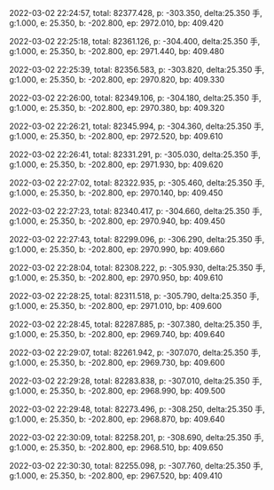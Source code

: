 2022-03-02 22:24:57, total: 82377.428, p: -303.350, delta:25.350 手, g:1.000, e: 25.350, b: -202.800, ep: 2972.010, bp: 409.420

2022-03-02 22:25:18, total: 82361.126, p: -304.400, delta:25.350 手, g:1.000, e: 25.350, b: -202.800, ep: 2971.440, bp: 409.480

2022-03-02 22:25:39, total: 82356.583, p: -303.820, delta:25.350 手, g:1.000, e: 25.350, b: -202.800, ep: 2970.820, bp: 409.330

2022-03-02 22:26:00, total: 82349.106, p: -304.180, delta:25.350 手, g:1.000, e: 25.350, b: -202.800, ep: 2970.380, bp: 409.320

2022-03-02 22:26:21, total: 82345.994, p: -304.360, delta:25.350 手, g:1.000, e: 25.350, b: -202.800, ep: 2972.520, bp: 409.610

2022-03-02 22:26:41, total: 82331.291, p: -305.030, delta:25.350 手, g:1.000, e: 25.350, b: -202.800, ep: 2971.930, bp: 409.620

2022-03-02 22:27:02, total: 82322.935, p: -305.460, delta:25.350 手, g:1.000, e: 25.350, b: -202.800, ep: 2970.140, bp: 409.450

2022-03-02 22:27:23, total: 82340.417, p: -304.660, delta:25.350 手, g:1.000, e: 25.350, b: -202.800, ep: 2970.940, bp: 409.450

2022-03-02 22:27:43, total: 82299.096, p: -306.290, delta:25.350 手, g:1.000, e: 25.350, b: -202.800, ep: 2970.990, bp: 409.660

2022-03-02 22:28:04, total: 82308.222, p: -305.930, delta:25.350 手, g:1.000, e: 25.350, b: -202.800, ep: 2970.950, bp: 409.610

2022-03-02 22:28:25, total: 82311.518, p: -305.790, delta:25.350 手, g:1.000, e: 25.350, b: -202.800, ep: 2971.010, bp: 409.600

2022-03-02 22:28:45, total: 82287.885, p: -307.380, delta:25.350 手, g:1.000, e: 25.350, b: -202.800, ep: 2969.740, bp: 409.640

2022-03-02 22:29:07, total: 82261.942, p: -307.070, delta:25.350 手, g:1.000, e: 25.350, b: -202.800, ep: 2969.730, bp: 409.600

2022-03-02 22:29:28, total: 82283.838, p: -307.010, delta:25.350 手, g:1.000, e: 25.350, b: -202.800, ep: 2968.990, bp: 409.500

2022-03-02 22:29:48, total: 82273.496, p: -308.250, delta:25.350 手, g:1.000, e: 25.350, b: -202.800, ep: 2968.870, bp: 409.640

2022-03-02 22:30:09, total: 82258.201, p: -308.690, delta:25.350 手, g:1.000, e: 25.350, b: -202.800, ep: 2968.510, bp: 409.650

2022-03-02 22:30:30, total: 82255.098, p: -307.760, delta:25.350 手, g:1.000, e: 25.350, b: -202.800, ep: 2967.520, bp: 409.410